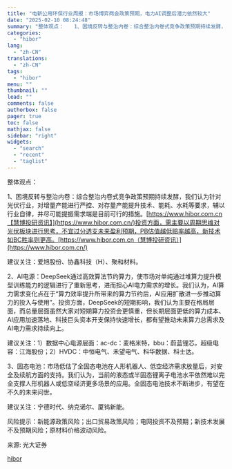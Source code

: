 ```yaml
---
title: "电新公用环保行业周报：市场博弈两会政策预期，电力AI调整后潜力依然较大"
date: "2025-02-10 08:24:48"
summary: "整体观点：　　1、困境反转与整治内卷：综合整治内卷式竞争政策预期持续发酵，我们认为针对光伏行业..."
categories:
  - "hibor"
lang:
  - "zh-CN"
translations:
  - "zh-CN"
tags:
  - "hibor"
menu: ""
thumbnail: ""
lead: ""
comments: false
authorbox: false
pager: true
toc: false
mathjax: false
sidebar: "right"
widgets:
  - "search"
  - "recent"
  - "taglist"
---
```


整体观点：

1、困境反转与整治内卷：综合整治内卷式竞争政策预期持续发酵，我们认为针对光伏行业，对增量产能进行严控、对存量产能提升技术、能耗、水耗等要求，辅以行业自律，并尽可能提振需求端是目前可行的措施。[https://www.hibor.com.cn【慧博投研资讯】](https://www.hibor.com.cn/)投资方面，需主要以周期思维对光伏板块进行思考，不宜过分透支未来盈利预期，PB估值越低赔率越高，新技术如BC胜率则更高。[https://www.hibor.com.cn（慧博投研资讯）](https://www.hibor.com.cn/)

建议关注：爱旭股份、协鑫科技（H）、聚和材料。

2、AI电源：DeepSeek通过高效算法节约算力，使市场对单纯通过堆算力提升模型训练能力的逻辑进行了重新思考，进而担心AI电力需求的增长。我们认为，AI算力需求变化点在于“算力效率提升所带来的算力节约后，AI应用扩散进一步推动算力的投入与使用”。投资方面，DeepSeek的短期影响，我们认为主要在格局层面，而总量层面虽然大家对短期算力投资会更慎重，但长期层面更低的算力成本、AI应用加速落地、科技巨头资本开支保持快速增长，都有望推动未来算力总需求及AI电力需求持续向上。

建议关注：1）数据中心电源层面：ac-dc：麦格米特，bbu：蔚蓝锂芯，超级电容：江海股份；2）HVDC：中恒电气、禾望电气、科华数据、科士达。

3、固态电池：市场低估了全固态电池在人形机器人、低空经济需求放量后，对安全及续航方面的支持。我们认为，当前的液态或半固态锂离子电池水平依然难以完全支撑人形机器人或低空经济更多场景的应用。全固态电池技术不断进步，有望在不久的未来问世。

建议关注：宁德时代、纳克诺尔、厦钨新能。

风险提示：新能源政策风险；出口贸易政策风险；电网投资不及预期；新技术发展不及预期风险；原材料价格波动风险。

来源: 光大证券

[hibor](https://www.hibor.com.cn/data/e3b5c296af0d14f153112db11646f8a1.html)

